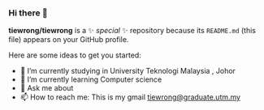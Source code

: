 ### Hi there 👋


**tiewrong/tiewrong** is a ✨ _special_ ✨ repository because its `README.md` (this file) appears on your GitHub profile.

Here are some ideas to get you started:

- 🔭 I’m currently studying in University Teknologi Malaysia , Johor
- 🌱 I’m currently learning Computer science
- 💬 Ask me about 
- 📫 How to reach me: This is my gmail tiewrong@graduate.utm.my


